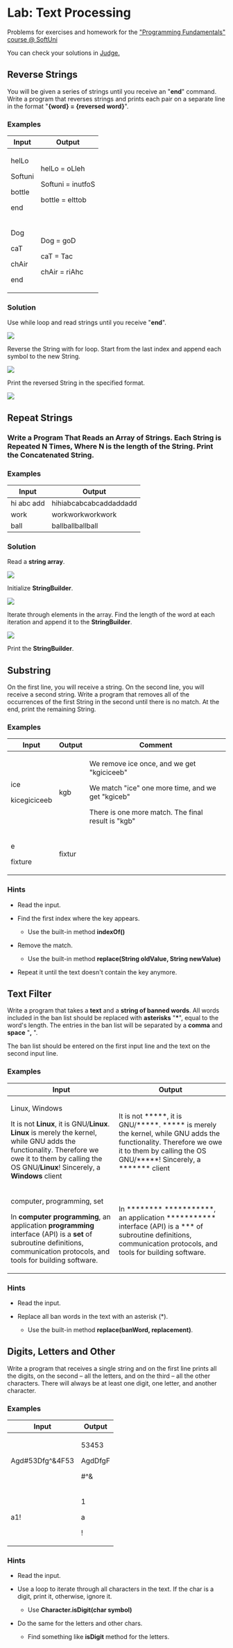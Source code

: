 # Lab: Text Processing

Problems for exercises and homework for the
[<span class="underline">"Programming Fundamentals" course @
SoftUni</span>](https://softuni.bg/trainings/3951/programming-fundamentals-with-java-january-2023)

You can check your solutions in
[<span class="underline">Judge.</span>](https://judge.softuni.org/Contests/1669/Text-Processing-Lab)

## Reverse Strings

You will be given a series of strings until you receive an "**end**"
command. Write a program that reverses strings and prints each pair on a
separate line in the format "**{word} = {reversed word}**".

### Examples

<table>
<thead>
<tr class="header">
<th><strong>Input</strong></th>
<th><strong>Output</strong></th>
</tr>
</thead>
<tbody>
<tr class="odd">
<td><p>helLo</p>
<p>Softuni</p>
<p>bottle</p>
<p>end</p></td>
<td><p>helLo = oLleh</p>
<p>Softuni = inutfoS</p>
<p>bottle = elttob</p></td>
</tr>
<tr class="even">
<td><p>Dog</p>
<p>caT</p>
<p>chAir</p>
<p>end</p></td>
<td><p>Dog = goD</p>
<p>caT = Tac</p>
<p>chAir = riAhc</p></td>
</tr>
</tbody>
</table>

### Solution

Use while loop and read strings until you receive "**end**".

![](media/image1.png)

Reverse the String with for loop. Start from the last index and append
each symbol to the new String.

![](media/image2.png)

Print the reversed String in the specified format.

![](media/image3.png)

## Repeat Strings

### Write a Program That Reads an Array of Strings. Each String is Repeated N Times, Where N is the length of the String. Print the Concatenated String.

### Examples

| **Input**  | **Output**             |
| ---------- | ---------------------- |
| hi abc add | hihiabcabcabcaddaddadd |
| work       | workworkworkwork       |
| ball       | ballballballball       |

### Solution

Read a **string array**.

![](media/image4.png)

Initialize **StringBuilder**.

![](media/image5.png)

Iterate through elements in the array. Find the length of the word at
each iteration and append it to the **StringBuilder**.

![](media/image6.png)

Print the **StringBuilder**.

## Substring

On the first line, you will receive a string. On the second line, you
will receive a second string. Write a program that removes all of the
occurrences of the first String in the second until there is no match.
At the end, print the remaining String.

### Examples

<table>
<thead>
<tr class="header">
<th><strong>Input</strong></th>
<th><strong>Output</strong></th>
<th><strong>Comment</strong></th>
</tr>
</thead>
<tbody>
<tr class="odd">
<td><p>ice</p>
<p>kicegiciceeb</p></td>
<td>kgb</td>
<td><p>We remove ice once, and we get "kgiciceeb"</p>
<p>We match "ice" one more time, and we get "kgiceb"</p>
<p>There is one more match. The final result is "kgb"</p></td>
</tr>
<tr class="even">
<td><p>e</p>
<p>fixture</p></td>
<td>fixtur</td>
<td></td>
</tr>
</tbody>
</table>

### Hints

  - Read the input.

  - Find the first index where the key appears.
    
      - Use the built-in method **indexOf()**

  - Remove the match.
    
      - Use the built-in method **replace(String oldValue, String
        newValue)**

  - Repeat it until the text doesn't contain the key anymore.

## Text Filter

Write a program that takes a **text** and a **string of banned words**.
All words included in the ban list should be replaced with **asterisks**
"**\***", equal to the word's length. The entries in the ban list will
be separated by a **comma** and **space** "**,** ".

The ban list should be entered on the first input line and the text on
the second input line.

### Examples

<table>
<thead>
<tr class="header">
<th><strong>Input</strong></th>
<th><strong>Output</strong></th>
</tr>
</thead>
<tbody>
<tr class="odd">
<td><p>Linux, Windows</p>
<p>It is not <strong>Linux</strong>, it is GNU/<strong>Linux</strong>. <strong>Linux</strong> is merely the kernel, while GNU adds the functionality. Therefore we owe it to them by calling the OS GNU/<strong>Linux</strong>! Sincerely, a <strong>Windows</strong> client</p></td>
<td>It is not *****, it is GNU/*****. ***** is merely the kernel, while GNU adds the functionality. Therefore we owe it to them by calling the OS GNU/*****! Sincerely, a ******* client</td>
</tr>
<tr class="even">
<td><p>computer, programming, set</p>
<p>In <strong>computer</strong> <strong>programming</strong>, an application <strong>programming</strong> interface (API) is a <strong>set</strong> of subroutine definitions, communication protocols, and tools for building software.</p></td>
<td>In ******** ***********, an application *********** interface (API) is a *** of subroutine definitions, communication protocols, and tools for building software.</td>
</tr>
</tbody>
</table>

### Hints

  - Read the input.

  - Replace all ban words in the text with an asterisk (\*).
    
      - Use the built-in method **replace(banWord, replacement)**.

## Digits, Letters and Other

Write a program that receives a single string and on the first line
prints all the digits, on the second – all the letters, and on the third
– all the other characters. There will always be at least one digit, one
letter, and another character.

### Examples

<table>
<thead>
<tr class="header">
<th><strong>Input</strong></th>
<th><strong>Output</strong></th>
</tr>
</thead>
<tbody>
<tr class="odd">
<td>Agd#53Dfg^&amp;4F53</td>
<td><p>53453</p>
<p>AgdDfgF</p>
<p>#^&amp;</p></td>
</tr>
<tr class="even">
<td>a1!</td>
<td><p>1</p>
<p>a</p>
<p>!</p></td>
</tr>
</tbody>
</table>

### Hints

  - Read the input.

  - Use a loop to iterate through all characters in the text. If the
    char is a digit, print it, otherwise, ignore it.
    
      - Use **Character.isDigit(char symbol)**

  - Do the same for the letters and other chars.
    
      - Find something like **isDigit** method for the letters.
